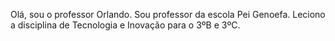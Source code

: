 Olá, sou o professor Orlando.
Sou professor da escola Pei Genoefa.
Leciono a disciplina de Tecnologia e Inovação para o 3ºB e 3ºC.
